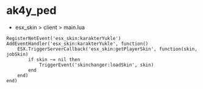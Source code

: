 # ak4y_ped

- esx_skin > client > main.lua
```
RegisterNetEvent('esx_skin:karakterYukle')
AddEventHandler('esx_skin:karakterYukle', function()
	ESX.TriggerServerCallback('esx_skin:getPlayerSkin', function(skin, jobSkin)
		if skin ~= nil then
			TriggerEvent('skinchanger:loadSkin', skin)
		end
	end)
end)
```
